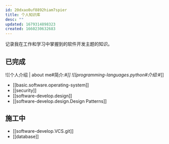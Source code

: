 ```yaml
---
id: 20dxao0uf8892hiam7spier
title: 个人知识库
desc: ""
updated: 1679314898323
created: 1660230632683
---
```


记录我在工作和学习中掌握到的软件开发主题的知识。

## 已完成

![[个人介绍 | about me#简介:#*]]
![[programming-languages.python#介绍:#*]]

- [[basic.software.operating-system]]
- [[security]]
- [[software-develop.design]]
- [[software-develop.design.Design Patterns]]

## 施工中

- [[software-develop.VCS.git]]
- [[database]]
